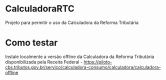# CalculadoraRTC
Projeto para permitir o uso da Calculadora da Reforma Tributária

# Como testar
Instale localmente a versão offline da Calculadora da Reforma Tributária disponibilizada pela Receita Federal - https://piloto-cbs.tributos.gov.br/servico/calculadora-consumo/calculadora/calculadora-offline
